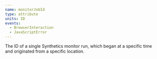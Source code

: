 ```yaml
---
name: monitorJobId
type: attribute
units: ID
events:
  - BrowserInteraction
  - JavaScriptError
---
```


The ID of a single Synthetics monitor run, which began at a specific time and originated from a specific location.